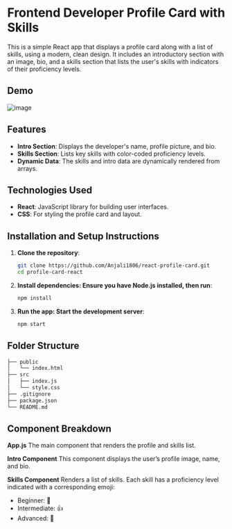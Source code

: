 # Frontend Developer Profile Card with Skills

This is a simple React app that displays a profile card along with a list of skills, using a modern, clean design. It includes an introductory section with an image, bio, and a skills section that lists the user's skills with indicators of their proficiency levels.

## Demo

![image](https://github.com/user-attachments/assets/accdc86d-971e-4fcc-b41e-d25e63160c6e)


## Features

- **Intro Section**: Displays the developer's name, profile picture, and bio.
- **Skills Section**: Lists key skills with color-coded proficiency levels.
- **Dynamic Data**: The skills and intro data are dynamically rendered from arrays.

## Technologies Used

- **React**: JavaScript library for building user interfaces.
- **CSS**: For styling the profile card and layout.
  
## Installation and Setup Instructions

1. **Clone the repository**:
   ```bash
   git clone https://github.com/Anjali1806/react-profile-card.git
   cd profile-card-react

2. **Install dependencies: Ensure you have Node.js installed, then run**:
    ```bash
    npm install
    
3. **Run the app: Start the development server**:
    ```bash
    npm start

## Folder Structure
  ```bash
├── public
│   └── index.html
├── src
│   ├── index.js
│   └── style.css
├── .gitignore
├── package.json
└── README.md
```
## Component Breakdown
**App.js**
The main component that renders the profile and skills list.

**Intro Component**
This component displays the user’s profile image, name, and bio.

**Skills Component**
Renders a list of skills. Each skill has a proficiency level indicated with a corresponding emoji:
- Beginner: 👶
- Intermediate: 👍
- Advanced: 💪
